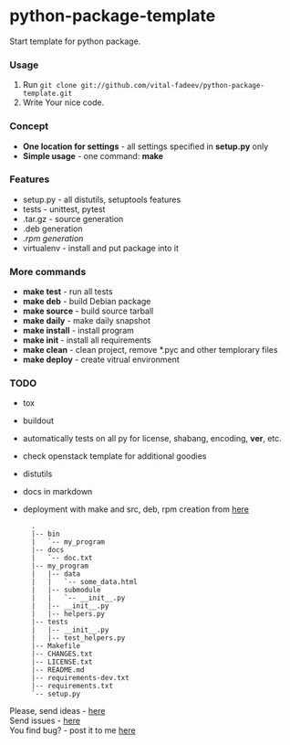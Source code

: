 python-package-template
=======================

Start template for python package.  

### Usage ###
1. Run `git clone git://github.com/vital-fadeev/python-package-template.git`
2. Write Your nice code.


### Concept ###
* **One location for settings** - all settings specified in **setup.py** only
* **Simple usage** - one command: **make**


### Features ###
* setup.py - all distutils, setuptools features
* tests - unittest, pytest
* .tar.gz - source generation
* .deb generation
* _.rpm generation_
* virtualenv - install and put package into it


### More commands ###
* **make test** - run all tests
* **make deb** - build Debian package
* **make source** - build source tarball
* **make daily** - make daily snapshot
* **make install** - install program
* **make init** - install all requirements
* **make clean** - clean project, remove *.pyc and other templorary files
* **make deploy** - create vitrual environment

### TODO ###
* tox
* buildout
* automatically tests on all py for license, shabang, encoding, __ver__, etc.
* check openstack template for additional goodies
* distutils
* docs in markdown
* deployment with make and src, deb, rpm creation from [here]()

        .
        |-- bin
        |   `-- my_program
        |-- docs
        |   `-- doc.txt
        |-- my_program
        |   |-- data
        |   |   `-- some_data.html
        |   |-- submodule
        |   |   `-- __init__.py
        |   |-- __init__.py
        |   |-- helpers.py
        |-- tests
        |   |-- __init__.py
        |   |-- test_helpers.py
        |-- Makefile
        |-- CHANGES.txt
        |-- LICENSE.txt
        |-- README.md
        |-- requirements-dev.txt
        |-- requirements.txt
        `-- setup.py


Please, send ideas - [here](https://github.com/vital-fadeev/python-package-template/issues/new)  
Send issues - [here](https://github.com/vital-fadeev/python-package-template/issues/new)  
You find bug? - post it to me [here](https://github.com/vital-fadeev/python-package-template/issues/new)  

